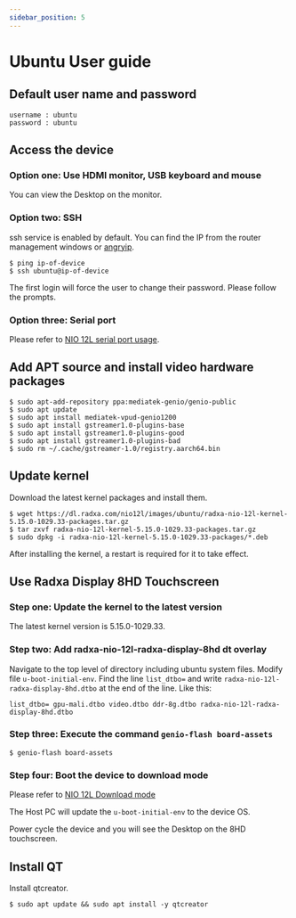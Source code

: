 ```yaml
---
sidebar_position: 5
---
```


# Ubuntu User guide

## Default user name and password

```
username : ubuntu
password : ubuntu
```

## Access the device

### Option one: Use HDMI monitor, USB keyboard and mouse

You can view the Desktop on the monitor.

### Option two: SSH

ssh service is enabled by default.
You can find the IP from the router management windows or [angryip](https://angryip.org/).

```
$ ping ip-of-device
$ ssh ubuntu@ip-of-device
```

The first login will force the user to change their password. Please follow the prompts.

### Option three: Serial port

Please refer to [NIO 12L serial port usage](/nio/nio12l/low-level-dev/serial).

## Add APT source and install video hardware packages

```
$ sudo apt-add-repository ppa:mediatek-genio/genio-public
$ sudo apt update
$ sudo apt install mediatek-vpud-genio1200
$ sudo apt install gstreamer1.0-plugins-base
$ sudo apt install gstreamer1.0-plugins-good
$ sudo apt install gstreamer1.0-plugins-bad
$ sudo rm ~/.cache/gstreamer-1.0/registry.aarch64.bin
```

## Update kernel

Download the latest kernel packages and install them.

```
$ wget https://dl.radxa.com/nio12l/images/ubuntu/radxa-nio-12l-kernel-5.15.0-1029.33-packages.tar.gz
$ tar zxvf radxa-nio-12l-kernel-5.15.0-1029.33-packages.tar.gz
$ sudo dpkg -i radxa-nio-12l-kernel-5.15.0-1029.33-packages/*.deb
```

After installing the kernel, a restart is required for it to take effect.

## Use Radxa Display 8HD Touchscreen

### Step one: Update the kernel to the latest version

The latest kernel version is 5.15.0-1029.33.

### Step two: Add radxa-nio-12l-radxa-display-8hd dt overlay

Navigate to the top level of directory including ubuntu system files.
Modify file `u-boot-initial-env`.
Find the line `list_dtbo=` and write `radxa-nio-12l-radxa-display-8hd.dtbo` at the end of the line. Like this:

```
list_dtbo= gpu-mali.dtbo video.dtbo ddr-8g.dtbo radxa-nio-12l-radxa-display-8hd.dtbo
```

### Step three: Execute the command `genio-flash board-assets`

```
$ genio-flash board-assets
```

### Step four: Boot the device to download mode

Please refer to [NIO 12L Download mode](/en/nio/nio12l/installation/install-ubuntu-image-on-linux-pc#enter-download-mode)

The Host PC will update the `u-boot-initial-env` to the device OS.

Power cycle the device and you will see the Desktop on the 8HD touchscreen.

## Install QT

Install qtcreator.

```
$ sudo apt update && sudo apt install -y qtcreator
```
